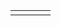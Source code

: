 <table>
  <tr>
    <td>      </td>
     <td>      </td>
     <td>      </td>
     <td>      </td>
  </tr>
</table>
